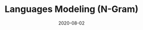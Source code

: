 ---
# ===== Title, summary, and position in the left sidebar =====
linktitle: 
summary: 
weight: 300
# =========================================================

# ========== Basic metadata ==========
title: Languages Modeling (N-Gram)
date: 2020-08-02
draft: false
type: book # page type
authors: ["admin"]
tags: ["NLP", "Language models"]
categories: ["Natural Language Processing"]
toc: true # Show table of contents
# ====================================

# ========== Advanced metadata ========== 
profile: false  # Show author profile?
reading_time: true # Show estimated reading time?
share: true  # Show social sharing links?
featured: true
comments: true  # Show comments?
disable_comment: false
commentable: true  # Allow visitors to comment? Supported by the Page, Post, and Book content types.
editable: false  # Allow visitors to edit the page? Supported by the Page, Post, and Book content types.

# Optional header image (relative to `assets/media/` folder).
header:
  caption: ""
  image: ""
---